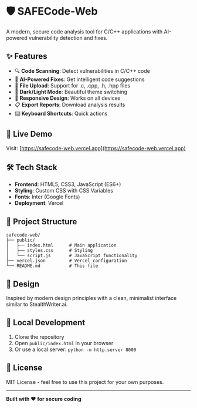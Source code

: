 # 🛡️ SAFECode-Web

A modern, secure code analysis tool for C/C++ applications with AI-powered vulnerability detection and fixes.

## ✨ Features

- 🔍 **Code Scanning**: Detect vulnerabilities in C/C++ code
- 🤖 **AI-Powered Fixes**: Get intelligent code suggestions
- 📁 **File Upload**: Support for .c, .cpp, .h, .hpp files
- 🌙 **Dark/Light Mode**: Beautiful theme switching
- 📱 **Responsive Design**: Works on all devices
- 📋 **Export Reports**: Download analysis results
- ⌨️ **Keyboard Shortcuts**: Quick actions

## 🚀 Live Demo

Visit: [https://safecode-web.vercel.app](https://safecode-web.vercel.app)

## 🛠️ Tech Stack

- **Frontend**: HTML5, CSS3, JavaScript (ES6+)
- **Styling**: Custom CSS with CSS Variables
- **Fonts**: Inter (Google Fonts)
- **Deployment**: Vercel

## 📁 Project Structure

```
safecode-web/
├── public/
│   ├── index.html      # Main application
│   ├── styles.css      # Styling
│   └── script.js       # JavaScript functionality
├── vercel.json         # Vercel configuration
└── README.md           # This file
```

## 🎨 Design

Inspired by modern design principles with a clean, minimalist interface similar to StealthWriter.ai.

## 🔧 Local Development

1. Clone the repository
2. Open `public/index.html` in your browser
3. Or use a local server: `python -m http.server 8000`

## 📄 License

MIT License - feel free to use this project for your own purposes.

---

**Built with ❤️ for secure coding**
